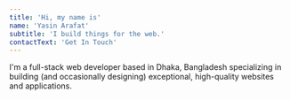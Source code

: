 ```yaml
---
title: 'Hi, my name is'
name: 'Yasin Arafat'
subtitle: 'I build things for the web.'
contactText: 'Get In Touch'
---
```


I'm a full-stack web developer based in Dhaka, Bangladesh specializing in building (and occasionally designing) exceptional, high-quality websites and applications.
